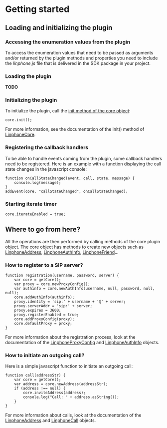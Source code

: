 # Getting started

## Loading and initializing the plugin

### Accessing the enumeration values from the plugin

To access the enumeration values that need to be passed as arguments and/or returned by the plugin methods and properties you need to include the *linphone.js* file that is delivered in the SDK package in your project.

### Loading the plugin

**TODO**

### Initializing the plugin

To initialize the plugin, call the [init method of the core object](external-LinphoneCore.html#init):

	core.init();

For more information, see the documentation of the init() method of [LinphoneCore](external-LinphoneCore.html).

### Registering the callback handlers

To be able to handle events coming from the plugin, some callback handlers need to be registered.
Here is an example with a function displaying the call state changes in the javascript console:

	function onCallStateChanged(event, call, state, message) {
		console.log(message);
	}
	addEvent(core, "callStateChanged", onCallStateChanged);

### Starting iterate timer

	core.iterateEnabled = true;

## Where to go from here?

All the operations are then performed by calling methods of the core plugin object.
The core object has methods to create new objects such as [LinphoneAddress](external-LinphoneAddress.html), [LinphoneAuthInfo](external-LinphoneAuthInfo.html), [LinphoneFriend](external-LinphoneFriend.html)...

### How to register to a SIP server?

	function registration(username, password, server) {
		var core = getCore();
		var proxy = core.newProxyConfig();
		var authinfo = core.newAuthInfo(username, null, password, null, null);
		core.addAuthInfo(authinfo);
		proxy.identity = 'sip:' + username + '@' + server;
		proxy.serverAddr = 'sip:' + server;
		proxy.expires = 3600;
		proxy.registerEnabled = true;
		core.addProxyConfig(proxy);
		core.defaultProxy = proxy;
	}

For more information about the registration process, look at the documentation of the [LinphoneProxyConfig](external-LinphoneProxyConfig.html) and [LinphoneAuthInfo](external-LinphoneAuthInfo.html) objects.

### How to initiate an outgoing call?

Here is a simple javascript function to initiate an outgoing call:

	function call(addressStr) {
		var core = getCore();
		var address = core.newAddress(addressStr);
		if (address !== null) {
			core.inviteAddress(address);
			console.log("Call: " + address.asString());
		}
	}

For more information about calls, look at the documentation of the [LinphoneAddress](external-LinphoneAddress.html) and [LinphoneCall](external-LinphoneCall.html) objects.
